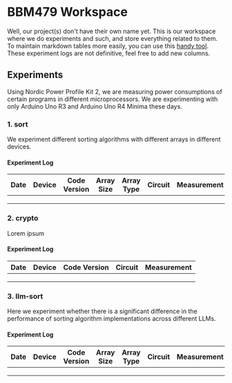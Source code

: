 # BBM479 Workspace

Well, our project(s) don't have their own name yet. This is our workspace where we do experiments and such, and store everything related to them. To maintain markdown tables more easily, you can use this [handy tool](https://tabletomarkdown.com/convert-spreadsheet-to-markdown/). These experiment logs are not definitive, feel free to add new columns.

## Experiments

Using Nordic Power Profile Kit 2, we are measuring power consumptions of certain programs in different microprocessors. We are experimenting with only Arduino Uno R3 and Arduino Uno R4 Minima these days.

### 1. sort

We experiment different sorting algorithms with different arrays in different devices.

#### Experiment Log

| Date | Device | Code Version | Array Size | Array Type | Circuit | Measurement |
| ---- | ------ | ------------ | ---------- | ---------- | ------- | ----------- |
|      |        |              |            |            |         |             |
|      |        |              |            |            |         |             |
|      |        |              |            |            |         |             |

### 2. crypto

Lorem ipsum

#### Experiment Log

| Date | Device | Code Version | Circuit | Measurement |
| ---- | ------ | ------------ | ------- | ----------- |
|      |        |              |         |             |
|      |        |              |         |             |
|      |        |              |         |             |

### 3. llm-sort

Here we experiment whether there is a significant difference in the performance of sorting algorithm implementations across different LLMs.

#### Experiment Log

| Date | Device | Code Version | Array Size | Array Type | Circuit | Measurement |
| ---- | ------ | ------------ | ---------- | ---------- | ------- | ----------- |
|      |        |              |            |            |         |             |
|      |        |              |            |            |         |             |
|      |        |              |            |            |         |             |
